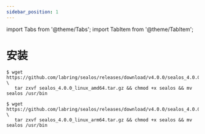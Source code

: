 ```yaml
---
sidebar_position: 1
---
```


import Tabs from '@theme/Tabs';
import TabItem from '@theme/TabItem';

# 安装

<Tabs groupId="arch">
  <TabItem value="amd64" label="amd64" default>

```shell
$ wget https://github.com/labring/sealos/releases/download/v4.0.0/sealos_4.0.0_linux_amd64.tar.gz \
   tar zxvf sealos_4.0.0_linux_amd64.tar.gz && chmod +x sealos && mv sealos /usr/bin
```

  </TabItem>
  <TabItem value="arm64" label="arm64">

```shell
$ wget https://github.com/labring/sealos/releases/download/v4.0.0/sealos_4.0.0_linux_arm64.tar.gz \
   tar zxvf sealos_4.0.0_linux_arm64.tar.gz && chmod +x sealos && mv sealos /usr/bin
```

  </TabItem>
</Tabs>
